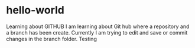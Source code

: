 # hello-world
Learning about GITHUB
I am learning about Git hub where a repository and a branch has been create. Currently I am trying to edit and save or commit changes in the branch folder.
Testing
